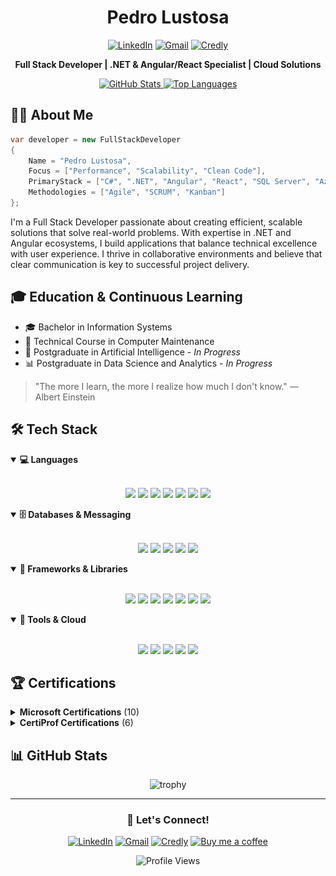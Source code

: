 <div align="center">

# Pedro Lustosa

[![LinkedIn](https://img.shields.io/badge/-Pedro%20Lustosa-0077B5?style=for-the-badge&logo=Linkedin&logoColor=white)](https://www.linkedin.com/in/pedro-henrique-lustosa-e-silva-29b827144)
[![Gmail](https://img.shields.io/badge/-pedroeternalss@gmail.com-D14836?style=for-the-badge&logo=Gmail&logoColor=white)](mailto:pedroeternalss@gmail.com)
[![Credly](https://img.shields.io/badge/Credly-0073b1?style=for-the-badge&logo=credly&logoColor=white)](https://www.credly.com/users/pedrolustosaengineer)

**Full Stack Developer | .NET & Angular/React Specialist | Cloud Solutions**

<p>
  <a href="https://github.com/Pedrolustosa/github-readme-stats">
    <img height="180em" src="https://github-readme-stats.vercel.app/api?username=Pedrolustosa&theme=tokyonight&show_icons=true" alt="GitHub Stats"/>
  </a>
  <a href="https://github.com/Pedrolustosa/github-readme-stats">
    <img height="180em" src="https://github-readme-stats.vercel.app/api/top-langs/?username=Pedrolustosa&&layout=compact&theme=tokyonight" alt="Top Languages"/>
  </a> 
</p>

</div>

## 👨‍💻 About Me

```csharp
var developer = new FullStackDeveloper
{
    Name = "Pedro Lustosa",
    Focus = ["Performance", "Scalability", "Clean Code"],
    PrimaryStack = ["C#", ".NET", "Angular", "React", "SQL Server", "Azure"],
    Methodologies = ["Agile", "SCRUM", "Kanban"]
};
```

I'm a Full Stack Developer passionate about creating efficient, scalable solutions that solve real-world problems. With expertise in .NET and Angular ecosystems, I build applications that balance technical excellence with user experience. I thrive in collaborative environments and believe that clear communication is key to successful project delivery.

## 🎓 Education & Continuous Learning

- 🎓 Bachelor in Information Systems
- 🔧 Technical Course in Computer Maintenance
- 🤖 Postgraduate in Artificial Intelligence - *In Progress*
- 📊 Postgraduate in Data Science and Analytics - *In Progress*

> "The more I learn, the more I realize how much I don't know." — Albert Einstein

## 🛠️ Tech Stack

<details open>
<summary><b>💻 Languages</b></summary>
<br>
<p align="center">
  <img src="https://img.shields.io/badge/C%23-239120?style=for-the-badge&logo=c-sharp&logoColor=white" />
  <img src="https://img.shields.io/badge/TypeScript-007ACC?style=for-the-badge&logo=typescript&logoColor=white" />
  <img src="https://img.shields.io/badge/JavaScript-F7DF1E?style=for-the-badge&logo=javascript&logoColor=black" />
  <img src="https://img.shields.io/badge/Python-FFD43B?style=for-the-badge&logo=python&logoColor=blue" />
  <img src="https://img.shields.io/badge/HTML5-E34F26?style=for-the-badge&logo=html5&logoColor=white" />
  <img src="https://img.shields.io/badge/CSS3-1572B6?style=for-the-badge&logo=css3&logoColor=white" />
  <img src="https://img.shields.io/badge/JSON-5E5C5C?style=for-the-badge&logo=json&logoColor=white" />
</p>
</details>

<details open>
<summary><b>🗄️ Databases & Messaging</b></summary>
<br>
<p align="center">
  <img src="https://img.shields.io/badge/Microsoft%20SQL%20Server-CC2927?style=for-the-badge&logo=microsoft%20sql%20server&logoColor=white" />
  <img src="https://img.shields.io/badge/Oracle-F80000?style=for-the-badge&logo=oracle&logoColor=black" />
  <img src="https://img.shields.io/badge/Redis-%23DD0031.svg?&style=for-the-badge&logo=redis&logoColor=white" />
  <img src="https://img.shields.io/badge/RabbitMQ-%23FF6600.svg?&style=for-the-badge&logo=rabbitmq&logoColor=white" />
  <img src="https://img.shields.io/badge/SQLite-07405E?style=for-the-badge&logo=sqlite&logoColor=white" />
</p>
</details>

<details open>
<summary><b>🧩 Frameworks & Libraries</b></summary>
<br>
<p align="center">
  <img src="https://img.shields.io/badge/.NET-512BD4?style=for-the-badge&logo=dotnet&logoColor=white" />
  <img src="https://img.shields.io/badge/Angular-DD0031?style=for-the-badge&logo=angular&logoColor=white" />
  <img src="https://img.shields.io/badge/React-20232A?style=for-the-badge&logo=react&logoColor=61DAFB" />
  <img src="https://img.shields.io/badge/AngularJS-E23237?style=for-the-badge&logo=angularjs&logoColor=white" />
  <img src="https://img.shields.io/badge/Bootstrap-563D7C?style=for-the-badge&logo=bootstrap&logoColor=white" />
  <img src="https://img.shields.io/badge/Xunit-2ECC71?style=for-the-badge&logo=visual%20studio&logoColor=white" />
  <img src="https://img.shields.io/badge/JWT-000000?style=for-the-badge&logo=JSON%20web%20tokens&logoColor=white" />
</p>
</details>

<details open>
<summary><b>🔧 Tools & Cloud</b></summary>
<br>
<p align="center">
  <img src="https://img.shields.io/badge/Microsoft%20Azure-0089D6?style=for-the-badge&logo=microsoft-azure&logoColor=white" />
  <img src="https://img.shields.io/badge/Docker-2CA5E0?style=for-the-badge&logo=docker&logoColor=white" />
  <img src="https://img.shields.io/badge/Git-F05032?style=for-the-badge&logo=git&logoColor=white" />
  <img src="https://img.shields.io/badge/Visual%20Studio-5C2D91?style=for-the-badge&logo=visual%20studio&logoColor=white" />
  <img src="https://img.shields.io/badge/Visual%20Studio%20Code-0078D4?style=for-the-badge&logo=visual%20studio%20code&logoColor=white" />
</p>
</details>

## 🏆 Certifications

<details>
  <summary><b>Microsoft Certifications</b> (10)</summary>
  <br>
  <p align="center">
    <img src="images/microsoft-certified-azure-fundamentals-2022.png" width="100px" alt="Azure Fundamentals">
    <img src="images/azure-data-fundamentals.png" width="100px" alt="Azure Data Fundamentals">
    <img src="images/microsoft-certified-security-compliance-and-identity-fundamentals.png" width="100px" alt="Security, Compliance and Identity Fundamentals">
    <img src="images/mta-software-development-fundamentals-certified-2022.png" width="100px" alt="Software Development Fundamentals">
    <img src="images/mta-database-fundamentals-certified-2022.png" width="100px" alt="Database Fundamentals">
  </p>
  <p align="center">
    <img src="images/mta-html5-application-development-fundamentals-certified-2022.png" width="100px" alt="HTML5 App Dev Fundamentals">
    <img src="images/mta-introduction-to-programming-using-javascript-certified-2022.png" width="100px" alt="Programming with JavaScript">
    <img src="images/mta-introduction-to-programming-using-html-and-css-certified-2021.png" width="100px" alt="HTML & CSS Fundamentals">
    <img src="images/mta-mobility-and-device-fundamentals-certified-2022.png" width="100px" alt="Mobility and Device Fundamentals">
    <img src="images/mta-security-fundamentals-certified-2022.png" width="100px" alt="Security Fundamentals">
  </p>
</details>

<details>
  <summary><b>CertiProf Certifications</b> (6)</summary>
  <br>
  <p align="center">
    <img src="images/Scrum Foundation Professional Certification(SFPC).png" width="100px" alt="Scrum Foundation Certificate">
    <img src="images/kanban-essentials-professional-certificate-kepc.png" width="100px" alt="Kanban Essentials Certificate">
    <img src="images/design-sprint-professional-certification-dspc.png" width="100px" alt="Design Sprint Professional Certification">
    <img src="images/fundamentos-na-lei-geral-de-protecao-de-dados-lgpdf.png" width="100px" alt="LGPD Certificate">
    <img src="images/remote-work-and-virtual-collaboration-professional-certificate-rwvcpc.png" width="100px" alt="Remote Work Certificate">
    <img src="images/lifelong-learning.png" width="100px" alt="Lifelong Learning Certificate">
  </p>
</details>

## 📊 GitHub Stats

<p align="center">
  <img src="https://github-profile-trophy.vercel.app/?username=Pedrolustosa&theme=tokyonight&row=1&column=6" alt="trophy" />
</p>

---

<div align="center">

### 💬 Let's Connect!

[![LinkedIn](https://img.shields.io/badge/-Pedro%20Lustosa-0077B5?style=for-the-badge&logo=Linkedin&logoColor=white)](https://www.linkedin.com/in/pedro-henrique-lustosa-e-silva-29b827144)
[![Gmail](https://img.shields.io/badge/-pedroeternalss@gmail.com-D14836?style=for-the-badge&logo=Gmail&logoColor=white)](mailto:pedroeternalss@gmail.com)
[![Credly](https://img.shields.io/badge/Credly-0073b1?style=for-the-badge&logo=credly&logoColor=white)](https://www.credly.com/users/pedrolustosaengineer)
[![Buy me a coffee](https://img.shields.io/badge/Buy%20me%20a%20coffee-e17055?style=for-the-badge&logo=buy-me-a-coffee&logoColor=2C3A47)](https://www.buymeacoffee.com/pedrolustosa)

<img src="https://komarev.com/ghpvc/?username=Pedrolustosa&style=flat-square" alt="Profile Views"/>

</div>
